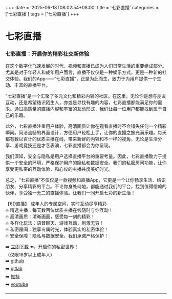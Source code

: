+++
date = '2025-06-18T08:02:54+08:00'
title = '七彩直播'
categories = ['七彩直播']
tags = ['七彩直播']
+++

# 七彩直播

### 七彩直播：开启你的精彩社交新体验

在这个数字化飞速发展的时代，视频和直播已成为人们日常生活的重要组成部分。尤其是对于年轻人和成年用户而言，直播不仅仅是一种娱乐方式，更是一种新的社交体验。我们的App——“七彩直播”，正是为此而生，致力于为用户提供一个生动、丰富的直播平台。

“七彩直播”是一个汇聚了多元文化和精彩内容的社区。在这里，无论你是想与朋友互动，还是希望结识陌生人，亦或是寻找有趣的内容，七彩直播都能满足你的需求。通过高质量的直播内容和丰富的互动形式，我们让每一位用户都能找到属于自己的乐趣。

此外，七彩直播注重用户体验，高清画质让你在观看直播时不会错失任何一个精彩瞬间。简洁流畅的界面设计，方便用户轻松上手，让你的直播之旅充满乐趣。每天都有数以百计的优质主播在线，带来新鲜的内容和不一样的视角，无论是生活分享、游戏竞技还是才艺表演，七彩直播都会为你呈现。

我们深知，安全与隐私是用户选择直播平台的重要考量。因此，七彩直播致力于提供一个安全的环境，严格保护用户的隐私和数据安全。我们的私密房间功能，让你享受更私密的互动体验，和心仪的主播共度美好时光。

总之，“七彩直播”不仅仅是一款视频和直播App，它更是一个让你畅享生活、结识朋友、分享精彩的平台。不论你身处何地，都能通过我们的平台，找到值得信赖的伙伴，享受独一无二的直播体验。让我们一同开启七彩的新生活！

【6D直播】
成年人的专属空间，实时互动尽享精彩  
🔥 精选主播：每天数百位优质主播在线随时与你互动！  
🔥 高清画质：清晰画面，感受每一刻的精彩！  
🔥 多样化玩法：语音聊天、游戏互动，刺激无穷！  
🔥 私密房间：独享专属时光，体验真实的私密体验！  
🔥 安全保障：隐私与数据安全，我们承诺严格保护！  

➡️ [立即下载](https://down123.s3.ap-east-1.amazonaws.com/down/down.html?channelCode=blog) ⬅️，开启你的私密世界！  
（仅限18岁以上成年人）  
➡️ [github](https://aldult-live.github.io/)  
➡️ [gitlab](https://seo-09598d.gitlab.io/)  
➡️ [推特](https://x.com/wegame33)  
➡️ [youtube](https://www.youtube.com/@6Dlive)  

---
